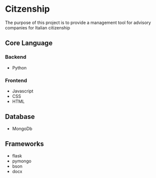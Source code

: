 # Citzenship

The purpose of this project is to provide a management tool for advisory companies for Italian citizenship

## Core Language

### Backend

* Python

### Frontend

* Javascript
* CSS
* HTML

## Database

* MongoDb

## Frameworks

* flask
* pymongo
* bson
* docx
